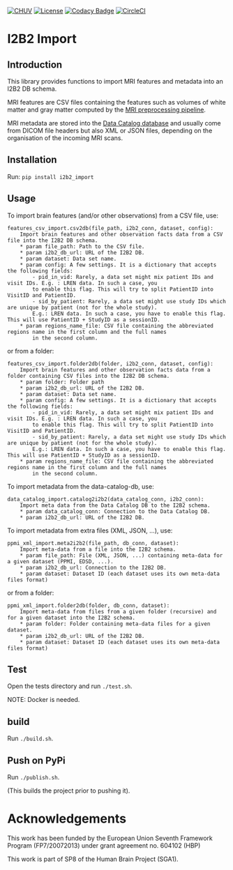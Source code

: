 [![CHUV](https://img.shields.io/badge/CHUV-LREN-AF4C64.svg)](https://www.unil.ch/lren/en/home.html) [![License](https://img.shields.io/badge/license-Apache--2.0-blue.svg)](https://github.com/LREN-CHUV/i2b2-import/blob/master/LICENSE) [![Codacy Badge](https://api.codacy.com/project/badge/Grade/f9c92a26fc2142579d3d2109e16bc606)](https://www.codacy.com/app/hbp-mip/i2b2-import?utm_source=github.com&amp;utm_medium=referral&amp;utm_content=LREN-CHUV/i2b2-import&amp;utm_campaign=Badge_Grade) [![CircleCI](https://circleci.com/gh/LREN-CHUV/i2b2-import.svg?style=svg)](https://circleci.com/gh/LREN-CHUV/i2b2-import)

# I2B2 Import

## Introduction

This library provides functions to import MRI features and metadata into an I2B2 DB schema.

MRI features are CSV files containing the features such as volumes of white matter and gray matter computed by the [MRI preprocessing pipeline](https://github.com/HBPMedical/mri-preprocessing-pipeline).

MRI metadata are stored into the [Data Catalog database](https://github.com/HBPMedical/data-catalog-setup) and usually come from DICOM file headers but also XML or JSON files, depending on the organisation of the incoming MRI scans.

## Installation

Run: `pip install i2b2_import`

## Usage

To import brain features (and/or other observations) from a CSV file, use:
```
features_csv_import.csv2db(file_path, i2b2_conn, dataset, config):
    Import brain features and other observation facts data from a CSV file into the I2B2 DB schema.
    * param file_path: Path to the CSV file.
    * param i2b2_db_url: URL of the I2B2 DB.
    * param dataset: Data set name.
    * param config: A few settings. It is a dictionary that accepts the following fields:
        - pid_in_vid: Rarely, a data set might mix patient IDs and visit IDs. E.g. : LREN data. In such a case, you
        to enable this flag. This will try to split PatientID into VisitID and PatientID.
        - sid_by_patient: Rarely, a data set might use study IDs which are unique by patient (not for the whole study).
        E.g.: LREN data. In such a case, you have to enable this flag. This will use PatientID + StudyID as a sessionID.
    * param regions_name_file: CSV file containing the abbreviated regions name in the first column and the full names
        in the second column.
```

or from a folder:

```
features_csv_import.folder2db(folder, i2b2_conn, dataset, config):
    Import brain features and other observation facts data from a folder containing CSV files into the I2B2 DB schema.
    * param folder: Folder path
    * param i2b2_db_url: URL of the I2B2 DB.
    * param dataset: Data set name.
    * param config: A few settings. It is a dictionary that accepts the following fields:
        - pid_in_vid: Rarely, a data set might mix patient IDs and visit IDs. E.g. : LREN data. In such a case, you
        to enable this flag. This will try to split PatientID into VisitID and PatientID.
        - sid_by_patient: Rarely, a data set might use study IDs which are unique by patient (not for the whole study).
        E.g.: LREN data. In such a case, you have to enable this flag. This will use PatientID + StudyID as a sessionID.
    * param regions_name_file: CSV file containing the abbreviated regions name in the first column and the full names
        in the second column.
```

To import metadata from the data-catalog-db, use:
```
data_catalog_import.catalog2i2b2(data_catalog_conn, i2b2_conn):
    Import meta data from the Data Catalog DB to the I2B2 schema.
    * param data_catalog_conn: Connection to the Data Catalog DB.
    * param i2b2_db_url: URL of the I2B2 DB.
```

To import metadata from extra files (XML, JSON, ...), use:
```
ppmi_xml_import.meta2i2b2(file_path, db_conn, dataset):
    Import meta-data from a file into the I2B2 schema.
    * param file_path: File (XML, JSON, ...) containing meta-data for a given dataset (PPMI, EDSD, ...).
    * param i2b2_db_url: Connection to the I2B2 DB.
    * param dataset: Dataset ID (each dataset uses its own meta-data files format)
```

or from a folder:

```
ppmi_xml_import.folder2db(folder, db_conn, dataset):
    Import meta-data from files from a given folder (recursive) and for a given dataset into the I2B2 schema.
    * param folder: Folder containing meta-data files for a given dataset.
    * param i2b2_db_url: URL of the I2B2 DB.
    * param dataset: Dataset ID (each dataset uses its own meta-data files format)
```


## Test

Open the tests directory and run `./test.sh`.

NOTE: Docker is needed.


## build

Run `./build.sh`.


## Push on PyPi

Run `./publish.sh`.

(This builds the project prior to pushing it).

# Acknowledgements

This work has been funded by the European Union Seventh Framework Program (FP7/2007­2013) under grant agreement no. 604102 (HBP)

This work is part of SP8 of the Human Brain Project (SGA1).
